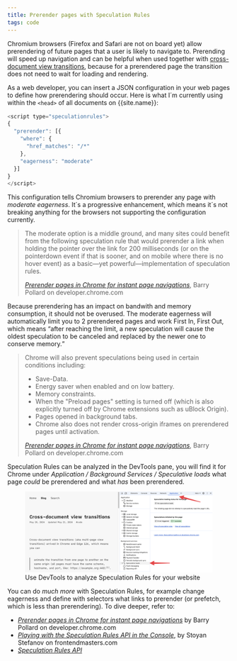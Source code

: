 ```yaml
---
title: Prerender pages with Speculation Rules
tags: code
---
```

Chromium browsers (Firefox and Safari are not on board yet) allow prerendering of future pages that a user is likely to navigate to. Prerending will speed up navigation and can be helpful when used together with [cross-document view transitions](https://ulfschneider.io/2024-05-20-cross-document-transition/), because for a prerendered page the transition does not need to wait for loading and rendering. 

As a web developer, you can insert a JSON configuration in your web pages to define how prerendering should occur. Here is what I´m currently using within the `<head>` of all documents on {{site.name}}:

```js
<script type="speculationrules">
{
  "prerender": [{
    "where": {
      "href_matches": "/*"
    },
    "eagerness": "moderate"
  }]
}
</script>
```

This configuration tells Chromium browsers to prerender any page with *moderate eagerness*. It´s a progressive enhancement, which means it´s not breaking anything for the browsers not supporting the configuration currently.

> The moderate option is a middle ground, and many sites could benefit from the following speculation rule that would prerender a link when holding the pointer over the link for 200 milliseconds (or on the pointerdown event if that is sooner, and on mobile where there is no hover event) as a basic—yet powerful—implementation of speculation rules.
> <footer><a href="https://developer.chrome.com/docs/web-platform/prerender-pages"><cite>Prerender pages in Chrome for instant page navigations</cite></a>, Barry Pollard on developer.chrome.com</footer>

Because prerendering has an impact on bandwith and memory consumption, it should not be overused. The moderate eagerness will automatically limit you to 2 prerendered pages and work First In, First Out, which means <q>after reaching the limit, a new speculation will cause the oldest speculation to be canceled and replaced by the newer one to conserve memory.</q>

> Chrome will also prevent speculations being used in certain conditions including:
> - Save-Data.
> - Energy saver when enabled and on low battery.
> - Memory constraints.
> - When the "Preload pages" setting is turned off (which is also explicitly turned off by Chrome extensions such as uBlock Origin).
> - Pages opened in background tabs.
> - Chrome also does not render cross-origin iframes on prerendered pages until activation.
> <footer><a href="https://developer.chrome.com/docs/web-platform/prerender-pages"><cite>Prerender pages in Chrome for instant page navigations</cite></a>, Barry Pollard on developer.chrome.com</footer>

Speculation Rules can be analyzed in the DevTools pane, you will find it for Chrome under *Application / Background Services / Speculative loads* what page *could* be prerendered and what *has* been prerendered.

<figure class="hero">
<div class="inline-block border border-meta">
<img  src="/img/code/speculation-rules-dev-tools.png" alt="Screenshot of the Chrome DevTools showing 'Speculative loads'.">
</div>
<figcaption>Use DevTools to analyze Speculation Rules for your website</figcaption>
</figure>

You can do *much more* with Speculation Rules, for example change eagerness and define with selectors what links to prerender (or prefetch, which is less than prerendering). To dive deeper, refer to:

- [<cite>Prerender pages in Chrome for instant page navigations</cite>](https://developer.chrome.com/docs/web-platform/prerender-pages) by Barry Pollard on developer.chrome.com
- [<cite>Playing with the Speculation Rules API in the Console</cite>](https://frontendmasters.com/blog/playing-with-the-speculation-rules-api-in-the-console/), by Stoyan Stefanov on frontendmasters.com
- [<cite>Speculation Rules API</cite>](https://github.com/WICG/nav-speculation/blob/main/triggers.md#speculation-rules)

